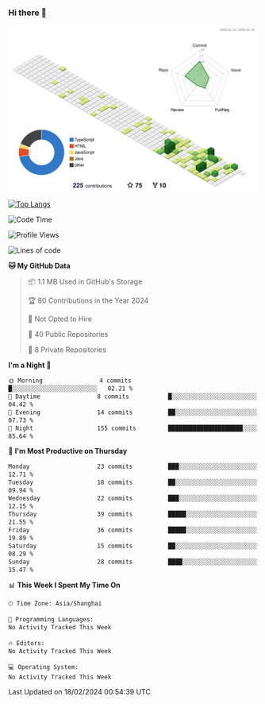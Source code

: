 ### Hi there 👋

![](./profile-3d-contrib/profile-green-animate.svg)

 

[![Top Langs](https://github-readme-stats.vercel.app/api/top-langs/?username=tonyljx)](https://github.com/anuraghazra/github-readme-stats)


 

<!--START_SECTION:waka-->
![Code Time](http://img.shields.io/badge/Code%20Time-156%20hrs%201%20min-blue)

![Profile Views](http://img.shields.io/badge/Profile%20Views-1-blue)

![Lines of code](https://img.shields.io/badge/From%20Hello%20World%20I%27ve%20Written-256.0%20thousand%20lines%20of%20code-blue)

**🐱 My GitHub Data** 

> 📦 1.1 MB Used in GitHub's Storage 
 > 
> 🏆 80 Contributions in the Year 2024
 > 
> 🚫 Not Opted to Hire
 > 
> 📜 40 Public Repositories 
 > 
> 🔑 8 Private Repositories 
 > 
**I'm a Night 🦉** 

```text
🌞 Morning                4 commits           █░░░░░░░░░░░░░░░░░░░░░░░░   02.21 % 
🌆 Daytime                8 commits           █░░░░░░░░░░░░░░░░░░░░░░░░   04.42 % 
🌃 Evening                14 commits          ██░░░░░░░░░░░░░░░░░░░░░░░   07.73 % 
🌙 Night                  155 commits         █████████████████████░░░░   85.64 % 
```
📅 **I'm Most Productive on Thursday** 

```text
Monday                   23 commits          ███░░░░░░░░░░░░░░░░░░░░░░   12.71 % 
Tuesday                  18 commits          ██░░░░░░░░░░░░░░░░░░░░░░░   09.94 % 
Wednesday                22 commits          ███░░░░░░░░░░░░░░░░░░░░░░   12.15 % 
Thursday                 39 commits          █████░░░░░░░░░░░░░░░░░░░░   21.55 % 
Friday                   36 commits          █████░░░░░░░░░░░░░░░░░░░░   19.89 % 
Saturday                 15 commits          ██░░░░░░░░░░░░░░░░░░░░░░░   08.29 % 
Sunday                   28 commits          ████░░░░░░░░░░░░░░░░░░░░░   15.47 % 
```


📊 **This Week I Spent My Time On** 

```text
🕑︎ Time Zone: Asia/Shanghai

💬 Programming Languages: 
No Activity Tracked This Week

🔥 Editors: 
No Activity Tracked This Week

💻 Operating System: 
No Activity Tracked This Week
```


 Last Updated on 18/02/2024 00:54:39 UTC
<!--END_SECTION:waka-->
